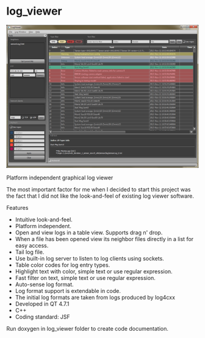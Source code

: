 log_viewer
==========

<img src="screenshot.png" alt="Screenshot"/>

Platform independent graphical log viewer

The most important factor for me when I decided to start this project was the fact that I did not like the look-and-feel of existing log viewer software.

Features
* Intuitive look-and-feel.
* Platform independent.
* Open and view logs in a table view. Supports drag n' drop.
* When a file has been opened view its neighbor files directly in a list for easy access.
* Tail log file.
* Use built-in log server to listen to log clients using sockets.
* Table color codes for log entry types.
* Highlight text with color, simple text or use regular expression.
* Fast filter on text, simple text or use regular expression.
* Auto-sense log format.
* Log format support is extendable in code.
* The initial log formats are taken from logs produced by log4cxx
* Developed in QT 4.7.1
* C++
* Coding standard: JSF

Run doxygen in log_viewer folder to create code documentation.
